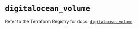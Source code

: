 # `digitalocean_volume`

Refer to the Terraform Registry for docs: [`digitalocean_volume`](https://registry.terraform.io/providers/digitalocean/digitalocean/2.52.0/docs/resources/volume).
